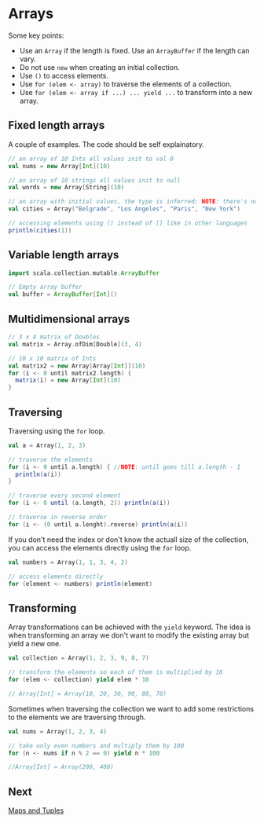 Arrays
======

Some key points:
- Use an `Array` if the length is fixed. Use an `ArrayBuffer` if the length can vary.
- Do not use `new` when creating an initial collection.
- Use `()` to access elements.
- Use `for (elem <- array)` to traverse the elements of a collection.
- Use `for (elem <- array if ...) ... yield ...` to transform into a new array.

Fixed length arrays
-------------------
A couple of examples. The code should be self explainatory. 

```scala 
// an array of 10 Ints all values init to val 0
val nums = new Array[Int](10) 

// an array of 10 strings all values init to null
val words = new Array[String](10)

// an array with initial values, the type is inferred; NOTE: there's no new keyword for this construct
val cities = Array("Belgrade", "Los Angeles", "Paris", "New York")

// accessing elements using () instead of [] like in other languages
println(cities(1))
```

Variable length arrays
----------------------
```scala
import scala.collection.mutable.ArrayBuffer

// Empty array buffer
val buffer = ArrayBuffer[Int]()
```

Multidimensional arrays
-----------------------
```scala
// 3 x 4 matrix of Doubles
val matrix = Array.ofDim[Double](3, 4)

// 10 x 10 matrix of Ints
val matrix2 = new Array[Array[Int]](10)
for (i <- 0 until matrix2.length) {
  matrix(i) = new Array[Int](10)
}
```

Traversing
----------
Traversing using the `for` loop. 

```scala
val a = Array(1, 2, 3)

// traverse the elements 
for (i <- 0 until a.length) { //NOTE: until goes till a.length - 1
  println(a(i))
}

// traverse every second element
for (i <- 0 until (a.length, 2)) println(a(i))

// traverse in reverse order
for (i <- (0 until a.lenght).reverse) println(a(i))
```

If you don't need the index or don't know the actuall size of the collection, you can access the elements directly using the `for` loop. 

```scala 
val numbers = Array(1, 1, 3, 4, 2)

// access elements directly 
for (element <- numbers) println(element)
```

Transforming
------------
Array transformations can be achieved with the `yield` keyword. The idea is when transforming an array we don't want to modify the existing array but yield a new one. 

```scala
val collection = Array(1, 2, 3, 9, 8, 7)

// transform the elements so each of them is multiplied by 10
for (elem <- collection) yield elem * 10

// Array[Int] = Array(10, 20, 30, 90, 80, 70)
```

Sometimes when traversing the collection we want to add some restrictions to the elements we are traversing through.

```scala
val nums = Array(1, 2, 3, 4)

// take only even numbers and multiply them by 100
for (n <- nums if n % 2 == 0) yield n * 100

//Array[Int] = Array(200, 400)
```

Next
----
[Maps and Tuples](maps_and_tuples.md)
